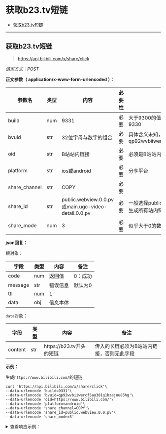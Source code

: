 # 获取b23.tv短链

- [获取b23.tv短链](#获取b23.tv短链)

---

## 获取b23.tv短链

> https://api.bilibili.com/x/share/click

*请求方式：POST*

**正文参数（ application/x-www-form-urlencoded ）：**

| 参数名   | 类型 | 内容         | 必要性 | 备注                          |
| -------- | ---- | ------------ | ------ | ----------------------------- |
| build | num  | 9331 | 必要 | 大于9300的值均可，如9301, 9320, 9330 |
| bvuid | str  | 32位字母与数字的组合 | 必要 | 具体含义未知，如qp92wvbiiwercf5au381g1bzajou85hg |
| oid | str | B站站内链接 | 必要 | 必须是B站站内链接 |
| platform | str | ios或android | 必要 | 分享平台 |
| share_channel | str | COPY | 必要 |      |
| share_id | str | public.webview.0.0.pv或main.ugc-video-detail.0.0.pv | 必要 | 一般选择public.webview.0.0.pv，可以生成所有站内链接 |
| share_mode | num | 3 | 必要 | 似乎大于0的数字均可 |

**json回复：**

根对象：

| 字段    | 类型 | 内容     | 备注    |
| ------- | ---- | -------- | ------- |
| code    | num  | 返回值   | 0：成功 |
| message | str  | 错误信息 | 默认为0 |
| ttl     | num  | 1        |         |
| data    | obj  | 信息本体 |         |

`data`对象：

| 字段 | 类型 | 内容         | 备注 |
| ---- | ---- | ------------ | ---- |
| content  | str  | https:‬//b23.tv开头的短链 | 传入的长链必须为B站站内链接，否则无此字段 |

**示例：**

生成`https://www.bilibili.com/`的短链

```shell
curl 'https://api.bilibili.com/x/share/click'\
--data-urlencode 'build=9331'\
--data-urlencode 'bvuid=qp92wvbiiwercf5au381g1bzajou85hg'\
--data-urlencode 'oid=https://www.bilibili.com/'\
--data-urlencode 'platform=android'\
--data-urlencode 'share_channel=COPY'\
--data-urlencode 'share_id=public.webview.0.0.pv'\
--data-urlencode 'share_mode=3'
```

<details>

<summary>查看响应示例：</summary>

```json
{
	"code": 0,
	"message": "0",
	"ttl": 1,
	"data": {
		"content": "https://b23.tv/El8pMD"
	}
}
```

</details>
